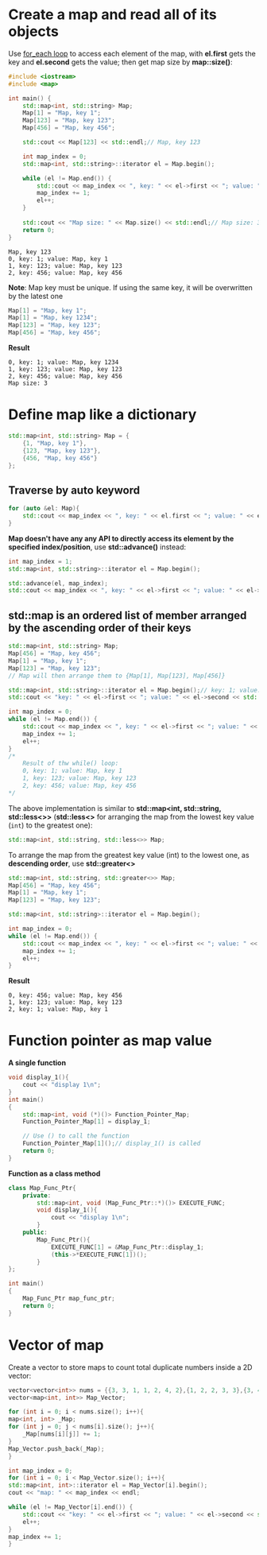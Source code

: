 # Create a map and read all of its objects

Use [for_each loop](../Introduction/Function/README.md#for-each-loop) to access each element of the map, with **el.first** gets the key and **el.second** gets the value; then get map size by **map::size()**: 
```cpp
#include <iostream>
#include <map>

int main() {
    std::map<int, std::string> Map;
    Map[1] = "Map, key 1";
    Map[123] = "Map, key 123";
    Map[456] = "Map, key 456";

    std::cout << Map[123] << std::endl;// Map, key 123

    int map_index = 0;
    std::map<int, std::string>::iterator el = Map.begin();

    while (el != Map.end()) {
        std::cout << map_index << ", key: " << el->first << "; value: " << el->second << std::endl;
        map_index += 1;
        el++;
    }
    
	std::cout << "Map size: " << Map.size() << std::endl;// Map size: 3
    return 0;
}
```
```
Map, key 123
0, key: 1; value: Map, key 1
1, key: 123; value: Map, key 123
2, key: 456; value: Map, key 456
```
**Note**: Map key must be unique. If using the same key, it will be overwritten by the latest one
```cpp
Map[1] = "Map, key 1";
Map[1] = "Map, key 1234";
Map[123] = "Map, key 123";
Map[456] = "Map, key 456";
```
**Result**
```
0, key: 1; value: Map, key 1234
1, key: 123; value: Map, key 123
2, key: 456; value: Map, key 456
Map size: 3
```
# Define map like a dictionary
```cpp
std::map<int, std::string> Map = {
	{1, "Map, key 1"},
	{123, "Map, key 123"},
	{456, "Map, key 456"}
};
```
## Traverse by auto keyword
```cpp
for (auto &el: Map){
	std::cout << map_index << ", key: " << el.first << "; value: " << el.second << std::endl;
}
```
**Map doesn't have any any API to directly access its element by the specified index/position**, use **std::advance()** instead:
```cpp
int map_index = 1;
std::map<int, std::string>::iterator el = Map.begin();

std::advance(el, map_index);
std::cout << map_index << ", key: " << el->first << "; value: " << el->second << std::endl;
```
## std::map is an ordered list of member arranged by the ascending order of their keys
```cpp
std::map<int, std::string> Map;
Map[456] = "Map, key 456";
Map[1] = "Map, key 1";
Map[123] = "Map, key 123";
// Map will then arrange them to {Map[1], Map[123], Map[456]}

std::map<int, std::string>::iterator el = Map.begin();// key: 1; value: Map, key 1
std::cout << "key: " << el->first << "; value: " << el->second << std::endl;

int map_index = 0;
while (el != Map.end()) {
	std::cout << map_index << ", key: " << el->first << "; value: " << el->second << std::endl;
	map_index += 1;
	el++;
}
/*
	Result of thw while() loop:
	0, key: 1; value: Map, key 1
	1, key: 123; value: Map, key 123
	2, key: 456; value: Map, key 456
*/
```
The above implementation is similar to **std::map<int, std::string, std::less<>>** (**std::less<>** for arranging the map from the lowest key value (``int``) to the greatest one):
```cpp
std::map<int, std::string, std::less<>> Map;
```
To arrange the map from the greatest key value (int) to the lowest one, as **descending order**, use **std::greater<>**
```cpp
std::map<int, std::string, std::greater<>> Map;
Map[456] = "Map, key 456";
Map[1] = "Map, key 1";
Map[123] = "Map, key 123";

std::map<int, std::string>::iterator el = Map.begin();

int map_index = 0;
while (el != Map.end()) {
	std::cout << map_index << ", key: " << el->first << "; value: " << el->second << std::endl;
	map_index += 1;
	el++;
}
```
**Result**
```
0, key: 456; value: Map, key 456
1, key: 123; value: Map, key 123
2, key: 1; value: Map, key 1
```
# Function pointer as map value
**A single function**
```cpp
void display_1(){
    cout << "display 1\n";
}
int main()
{
    std::map<int, void (*)()> Function_Pointer_Map;
    Function_Pointer_Map[1] = display_1;

    // Use () to call the function 
    Function_Pointer_Map[1]();// display_1() is called
    return 0;
}
```
**Function as a class method**
```cpp
class Map_Func_Ptr{
    private:
        std::map<int, void (Map_Func_Ptr::*)()> EXECUTE_FUNC;
        void display_1(){
            cout << "display 1\n";
        }
    public:
        Map_Func_Ptr(){
            EXECUTE_FUNC[1] = &Map_Func_Ptr::display_1;
            (this->*EXECUTE_FUNC[1])();
        }
};

int main()
{
    Map_Func_Ptr map_func_ptr;
    return 0;
}
```
# Vector of map

Create a vector to store maps to count total duplicate numbers inside a 2D vector:
```cpp
vector<vector<int>> nums = {{3, 3, 1, 1, 2, 4, 2},{1, 2, 2, 3, 3},{3, 4, 4, 5, 6}};
vector<map<int, int>> Map_Vector;

for (int i = 0; i < nums.size(); i++){
map<int, int> _Map;
for (int j = 0; j < nums[i].size(); j++){
    _Map[nums[i][j]] += 1;
}
Map_Vector.push_back(_Map);
}

int map_index = 0;
for (int i = 0; i < Map_Vector.size(); i++){
std::map<int, int>::iterator el = Map_Vector[i].begin();
cout << "map: " << map_index << endl;

while (el != Map_Vector[i].end()) {
    std::cout << "key: " << el->first << "; value: " << el->second << std::endl;
    el++;
}
map_index += 1;
}
```
